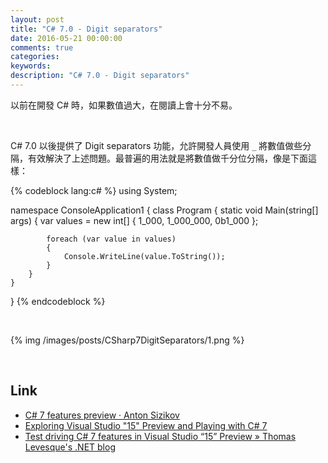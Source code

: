 ```yaml
---
layout: post
title: "C# 7.0 - Digit separators"
date: 2016-05-21 00:00:00
comments: true
categories: 
keywords: 
description: "C# 7.0 - Digit separators"
---
```


以前在開發 C# 時，如果數值過大，在閱讀上會十分不易。  

<!-- More -->

<br/>


C# 7.0 以後提供了 Digit separators 功能，允許開發人員使用 `_` 將數值做些分隔，有效解決了上述問題。最普遍的用法就是將數值做千分位分隔，像是下面這樣：  

{% codeblock lang:c# %}
using System;

namespace ConsoleApplication1
{
    class Program
    {
        static void Main(string[] args)
        {
            var values = new int[] { 1_000, 1_000_000, 0b1_000 };

            foreach (var value in values)
            {
                Console.WriteLine(value.ToString());
            }
        }
    }
}
{% endcodeblock %}

<br/>


{% img /images/posts/CSharp7DigitSeparators/1.png %}

<br/>

Link
----
* [C# 7 features preview · Anton Sizikov](http://asizikov.github.io/2016/04/02/csharp-seven-preview/)
* [Exploring Visual Studio "15" Preview and Playing with C# 7](https://blog.cdemi.io/exploring-visual-studio-15-preview-and-playing-with-c-7/)
* [Test driving C# 7 features in Visual Studio “15” Preview » Thomas Levesque's .NET blog](http://www.thomaslevesque.com/2016/04/16/test-driving-c-7-features-in-visual-studio-15-preview/)
